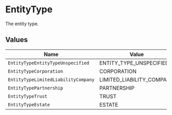 # EntityType

The entity type.


## Values

| Name                                | Value                               |
| ----------------------------------- | ----------------------------------- |
| `EntityTypeEntityTypeUnspecified`   | ENTITY_TYPE_UNSPECIFIED             |
| `EntityTypeCorporation`             | CORPORATION                         |
| `EntityTypeLimitedLiabilityCompany` | LIMITED_LIABILITY_COMPANY           |
| `EntityTypePartnership`             | PARTNERSHIP                         |
| `EntityTypeTrust`                   | TRUST                               |
| `EntityTypeEstate`                  | ESTATE                              |